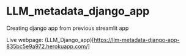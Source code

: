 # LLM_metadata_django_app
Creating django app from previous streamlit app


Live webpage: (LLM_Django_app)[https://llm-metadata-django-app-835bc5e9a972.herokuapp.com/]